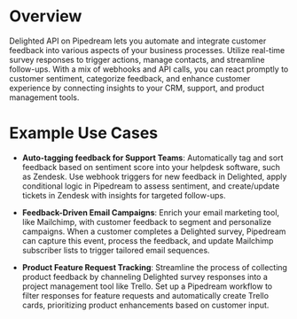 # Overview

Delighted API on Pipedream lets you automate and integrate customer feedback into various aspects of your business processes. Utilize real-time survey responses to trigger actions, manage contacts, and streamline follow-ups. With a mix of webhooks and API calls, you can react promptly to customer sentiment, categorize feedback, and enhance customer experience by connecting insights to your CRM, support, and product management tools.

# Example Use Cases

- **Auto-tagging feedback for Support Teams**: Automatically tag and sort feedback based on sentiment score into your helpdesk software, such as Zendesk. Use webhook triggers for new feedback in Delighted, apply conditional logic in Pipedream to assess sentiment, and create/update tickets in Zendesk with insights for targeted follow-ups.

- **Feedback-Driven Email Campaigns**: Enrich your email marketing tool, like Mailchimp, with customer feedback to segment and personalize campaigns. When a customer completes a Delighted survey, Pipedream can capture this event, process the feedback, and update Mailchimp subscriber lists to trigger tailored email sequences.

- **Product Feature Request Tracking**: Streamline the process of collecting product feedback by channeling Delighted survey responses into a project management tool like Trello. Set up a Pipedream workflow to filter responses for feature requests and automatically create Trello cards, prioritizing product enhancements based on customer input.
